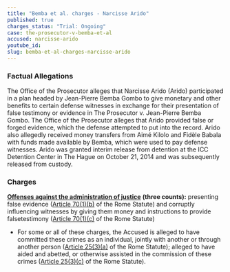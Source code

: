 ```yaml
---
title: "Bemba et al. charges - Narcisse Arido"
published: true
charges_status: "Trial: Ongoing"
case: the-prosecutor-v-bemba-et-al
accused: narcisse-arido
youtube_id:
slug: bemba-et-al-charges-narcisse-arido
---
```


### Factual Allegations

The Office of the Prosecutor alleges that Narcisse Arido (Arido) participated in a plan headed by Jean-Pierre Bemba Gombo to give monetary and other benefits to certain defense witnesses in exchange for their presentation of false testimony or evidence in The Prosecutor v. Jean-Pierre Bemba Gombo. The Office of the Prosecutor alleges that Arido provided false or forged evidence, which the defense attempted to put into the record. Arido also allegedly received money transfers from Aimé Kilolo and Fidèle Babala with funds made available by Bemba, which were used to pay defense witnesses. Arido was granted interim release from detention at the ICC Detention Center in The Hague on October 21, 2014 and was subsequently released from custody.

### Charges

[**Offenses against the administration of justice**](http://www.casematrixnetwork.org/case-m/klamberg-commentary/rome-statute/#c1243) **(three counts):** presenting false evidence ([Article 70(1)(b)](http://www.casematrixnetwork.org/case-m/klamberg-commentary/rome-statute/#c1243) of the Rome Statute) and corruptly influencing witnesses by giving them money and instructions to provide falsetestimony ([Article 70(1)(c)](http://www.casematrixnetwork.org/case-m/klamberg-commentary/rome-statute/#c1243) of the Rome Statute)

*   For some or all of these charges, the Accused is alleged to have committed these crimes as an individual, jointly with another or through another person ([Article 25(3)(a)](http://www.casematrixnetwork.org/case-m/klamberg-commentary/rome-statute/#c1198) of the Rome Statute); alleged to have aided and abetted, or otherwise assisted in the commission of these crimes ([Article 25(3)(c)](http://www.casematrixnetwork.org/case-m/klamberg-commentary/rome-statute/#c1198) of the Rome Statute).

